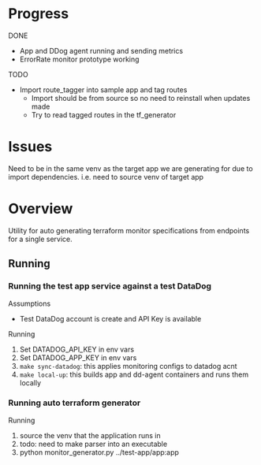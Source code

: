 # Progress

DONE
- App and DDog agent running and sending metrics
- ErrorRate monitor prototype working

TODO
- Import route_tagger into sample app and tag routes
  - Import should be from source so no need to reinstall when updates made
  - Try to read tagged routes in the tf_generator

# Issues

Need to be in the same venv as the target app we are generating for due to
import dependencies. i.e. need to source venv of target app

# Overview

Utility for auto generating terraform monitor specifications from endpoints for
a single service.

## Running

### Running the test app service against a test DataDog

Assumptions
- Test DataDog account is create and API Key is available

Running
1. Set DATADOG_API_KEY in env vars
1. Set DATADOG_APP_KEY in env vars
1. `make sync-datadog`: this applies monitoring configs to datadog acnt
1. `make local-up`: this builds app and dd-agent containers and runs them locally


### Running auto terraform generator

Running
1. source the venv that the application runs in
  1. todo: need to make parser into an executable
1. python monitor_generator.py ../test-app/app:app

